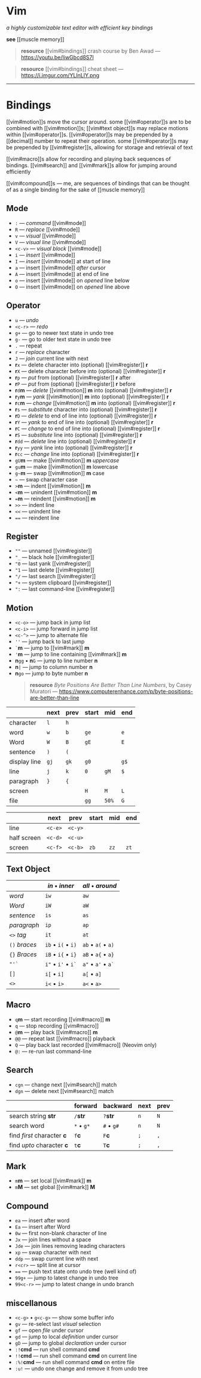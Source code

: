 # Vim

_a highly customizable text editor with efficient key bindings_

**see** [[muscle memory]]

> **resource** [[vim#bindings]] crash course by Ben Awad &mdash; <https://youtu.be/IiwGbcd8S7I>

> **resource** [[vim#bindings]] cheat sheet &mdash; <https://i.imgur.com/YLInLlY.png>

---

# Bindings

[[vim#motion]]s move the cursor around. some [[vim#operator]]s are to be combined with [[vim#motion]]s; [[vim#text object]]s may replace motions within [[vim#operator]]s. [[vim#operator]]s may be prepended by a [[decimal]] number to repeat their operation. some [[vim#operator]]s may be prepended by [[vim#register]]s, allowing for storage and retrieval of text

[[vim#macro]]s allow for recording and playing back sequences of bindings. [[vim#search]] and [[vim#mark]]s allow for jumping around efficiently

[[vim#compound]]s &mdash; me, are sequences of bindings that can be thought of as a single binding for the sake of [[muscle memory]]

## Mode

- `:` &mdash; _command_ [[vim#mode]]
- `R` &mdash; _replace_ [[vim#mode]]
- `v` &mdash; _visual_ [[vim#mode]]
- `V` &mdash; _visual line_ [[vim#mode]]
- `<c-v>` &mdash; _visual block_ [[vim#mode]]
- `i` &mdash; _insert_ [[vim#mode]]
- `I` &mdash; _insert_ [[vim#mode]] at start of line
- `a` &mdash; insert [[vim#mode]] _after_ cursor
- `A` &mdash; insert [[vim#mode]] at end of line
- `o` &mdash; insert [[vim#mode]] on _opened_ line below
- `O` &mdash; insert [[vim#mode]] on _opened_ line above

## Operator

- `u` &mdash; _undo_
- `<c-r>` &mdash; _redo_
- `g+` &mdash; go to newer text state in undo tree
- `g-` &mdash; go to older text state in undo tree
- `.` &mdash; repeat
- `r` &mdash; _replace_ character
- `J` &mdash; _join_ current line with next
- **r**`x` &mdash; delete character into (optional) [[vim#register]] **r**
- **r**`X` &mdash; delete character before into (optional) [[vim#register]] **r**
- **r**`p` &mdash; _put_ from (optional) [[vim#register]] **r** after
- **r**`P` &mdash; _put_ from (optional) [[vim#register]] **r** before
- **r**`d`**m** &mdash; _delete_ [[vim#motion]] **m** into (optional) [[vim#register]] **r**
- **r**`y`**m** &mdash; _yank_ [[vim#motion]] **m** into (optional) [[vim#register]] **r**
- **r**`c`**m** &mdash; _change_ [[vim#motion]] **m** into (optional) [[vim#register]] **r**
- **r**`s` &mdash; _substitute_ character into (optional) [[vim#register]] **r**
- **r**`D` &mdash; _delete_ to end of line into (optional) [[vim#register]] **r**
- **r**`Y` &mdash; _yank_ to end of line into (optional) [[vim#register]] **r**
- **r**`C` &mdash; _change_ to end of line into (optional) [[vim#register]] **r**
- **r**`S` &mdash; _substitute_ line into (optional) [[vim#register]] **r**
- **r**`dd` &mdash; _delete_ line into (optional) [[vim#register]] **r**
- **r**`yy` &mdash; _yank_ line into (optional) [[vim#register]] **r**
- **r**`cc` &mdash; _change_ line into (optional) [[vim#register]] **r**
- `gU`**m** &mdash; make [[vim#motion]] **m** _uppercase_
- `gu`**m** &mdash; make [[vim#motion]] **m** lowercase
- `g~`**m** &mdash; swap [[vim#motion]] **m** case
- `~` &mdash; swap character case
- `>`**m** &mdash; indent [[vim#motion]] **m**
- `<`**m** &mdash; unindent [[vim#motion]] **m**
- `=`**m** &mdash; reindent [[vim#motion]] **m**
- `>>` &mdash; indent line
- `<<` &mdash; unindent line
- `==` &mdash; reindent line

## Register

- `""` &mdash; unnamed [[vim#register]]
- `"_` &mdash; black hole [[vim#register]]
- `"0` &mdash; last yank [[vim#register]]
- `"1` &mdash; last delete [[vim#register]]
- `"/` &mdash; last search [[vim#register]]
- `"+` &mdash; system clipboard [[vim#register]]
- `":` &mdash; last command-line [[vim#register]]

## Motion

- `<c-o>` &mdash; jump back in jump list
- `<c-i>` &mdash; jump forward in jump list
- `<c-^>` &mdash; jump to alternate file
- `''` &mdash; jump back to last jump
- `` ` ``**m** &mdash; jump to [[vim#mark]] **m**
- `'`**m** &mdash; jump to line containing [[vim#mark]] **m**
- **n**`gg` &bull; **n**`G` &mdash; jump to line number **n**
- **n**`|` &mdash; jump to column number **n**
- **n**`go` &mdash; jump to byte number **n**
  > **resource** _Byte Positions Are Better Than Line Numbers_, by Casey Muratori &mdash; <https://www.computerenhance.com/p/byte-positions-are-better-than-line>

|              | next | prev | start | mid   | end  |
| ------------ | ---- | ---- | ----- | ----- | ---- |
| character    | `l`  | `h`  |       |       |      |
| word         | `w`  | `b`  | `ge`  |       | `e`  |
| Word         | `W`  | `B`  | `gE`  |       | `E`  |
| sentence     | `)`  | `(`  |       |       |      |
| display line | `gj` | `gk` | `g0`  |       | `g$` |
| line         | `j`  | `k`  | `0`   | `gM`  | `$`  |
| paragraph    | `}`  | `{`  |       |       |      |
| screen       |      |      | `H`   | `M`   | `L`  |
| file         |      |      | `gg`  | `50%` | `G`  |

|             | next    | prev    | start | mid  | end  |
| ----------- | ------- | ------- | ----- | ---- | ---- |
| line        | `<c-e>` | `<c-y>` |       |      |      |
| half screen | `<c-d>` | `<c-u>` |       |      |      |
| screen      | `<c-f>` | `<c-b>` | `zb`  | `zz` | `zt` |

## Text Object

|               | _in_ &bull; _inner_              | _all_ &bull; _around_            |
| ------------- | -------------------------------- | -------------------------------- |
| _word_        | `iw`                             | `aw`                             |
| _Word_        | `iW`                             | `aW`                             |
| _sentence_    | `is`                             | `as`                             |
| _paragraph_   | `ip`                             | `ap`                             |
| `<>` _tag_    | `it`                             | `at`                             |
| `()` _braces_ | `ib` &bull; `i(` &bull; `i)`     | `ab` &bull; `a(` &bull; `a)`     |
| `{}` _Braces_ | `iB` &bull; `i{` &bull; `i}`     | `aB` &bull; `a{` &bull; `a}`     |
| `` "'` ``     | `i"` &bull; `i'` &bull; `` i` `` | `a"` &bull; `a'` &bull; `` a` `` |
| `[]`          | `i[` &bull; `i]`                 | `a[` &bull; `a]`                 |
| `<>`          | `i<` &bull; `i>`                 | `a<` &bull; `a>`                 |

## Macro

- `q`**m** &mdash; start recording [[vim#macro]] **m**
- `q` &mdash; stop recording [[vim#macro]]
- `@`**m** &mdash; play back [[vim#macro]] **m**
- `@@` &mdash; repeat last [[vim#macro]] playback
- `Q` &mdash; play back last recorded [[vim#macro]] (Neovim only)
- `@:` &mdash; re-run last command-line

## Search

- `cgn` &mdash; change next [[vim#search]] match
- `dgn` &mdash; delete next [[vim#search]] match

|                              | forward         | backward        | next | prev |
| ---------------------------- | --------------- | --------------- | ---- | ---- |
| search string **str**        | `/`**str**      | `?`**str**      | `n`  | `N`  |
| search word                  | `*` &bull; `g*` | `#` &bull; `g#` | `n`  | `N`  |
| find _first_ character **c** | `f`**c**        | `F`**c**        | `;`  | `,`  |
| find _upto_ character **c**  | `t`**c**        | `T`**c**        | `;`  | `,`  |

## Mark

- `m`**m** &mdash; set local [[vim#mark]] **m**
- `m`**M** &mdash; set global [[vim#mark]] **M**

## Compound

- `ea` &mdash; insert after word
- `Ea` &mdash; insert after Word
- `0w` &mdash; first non-blank character of line
- `Jx` &mdash; join lines without a space
- `Jde` &mdash; join lines removing leading characters
- `xp` &mdash; swap character with next
- `ddp` &mdash; swap current line with next
- `r<cr>` &mdash; split line at cursor
- `==` &mdash; push text state onto undo tree (well kind of)
- `99g+` &mdash; jump to latest change in undo tree
- `99<c-r>` &mdash; jump to latest change in undo branch

## miscellanous

- `<c-g>` &bull; `g<c-g>` &mdash; show some buffer info
- `gv` &mdash; re-select last _visual_ selection
- `gf` &mdash; open _file_ under cursor
- `gd` &mdash; jump to local _definition_ under cursor
- `gD` &mdash; jump to global _declaration_ under cursor
- `:!`**cmd** &mdash; run shell command **cmd**
- `!!`**cmd** &mdash; run shell command **cmd** on current line
- `:%!`**cmd** &mdash; run shell command **cmd** on entire file
- `:u!` &mdash; undo one change and remove it from undo tree
